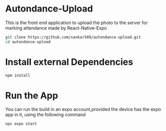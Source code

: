 # Autondance-Upload

This is the front end application to upload the photo to the server
for marking attendance made by React-Native-Expo

```bash
git clone https://github.com/sankar589/autondance-upload.git
cd autondance-upload
```
# Install external Dependencies

```bash
npm install
```
# Run the App

You can run the build in an expo account,provided the device has the expo app in it, using the following command
```bash
npx expo start
```

